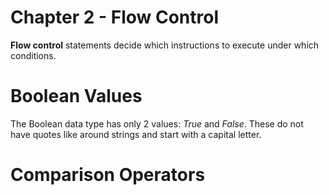 # Chapter 2 - Flow Control

**Flow control** statements decide which instructions to execute under which conditions.

# Boolean Values
The Boolean data type has only 2 values: *True* and *False*. These do not have quotes like around strings and start with a capital letter.

# Comparison Operators
